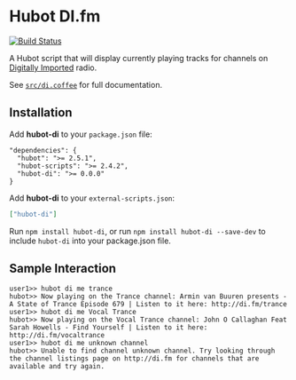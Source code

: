 # Hubot DI.fm

[![Build Status](https://travis-ci.org/paul91/hubot-di.svg?branch=master)](https://travis-ci.org/paul91/hubot-di)

A Hubot script that will display currently playing tracks for channels on [Digitally Imported](http://di.fm) radio.

See [`src/di.coffee`](src/di.coffee) for full documentation.

## Installation

Add **hubot-di** to your `package.json` file:

```
"dependencies": {
  "hubot": ">= 2.5.1",
  "hubot-scripts": ">= 2.4.2",
  "hubot-di": ">= 0.0.0"
}
```
Add **hubot-di** to your `external-scripts.json`:

```json
["hubot-di"]
```

Run `npm install hubot-di`, or run `npm install hubot-di --save-dev` to include `hubot-di` into your package.json file.

## Sample Interaction

```
user1>> hubot di me trance
hubot>> Now playing on the Trance channel: Armin van Buuren presents - A State of Trance Episode 679 | Listen to it here: http://di.fm/trance
user1>> hubot di me Vocal Trance
hubot>> Now playing on the Vocal Trance channel: John O Callaghan Feat Sarah Howells - Find Yourself | Listen to it here: http://di.fm/vocaltrance
user1>> hubot di me unknown channel
hubot>> Unable to find channel unknown channel. Try looking through the channel listings page on http://di.fm for channels that are available and try again.
```
